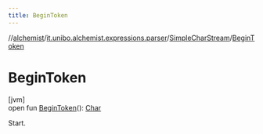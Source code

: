 ```yaml
---
title: BeginToken
---
```

//[alchemist](../../../index.html)/[it.unibo.alchemist.expressions.parser](../index.html)/[SimpleCharStream](index.html)/[BeginToken](-begin-token.html)



# BeginToken



[jvm]\
open fun [BeginToken](-begin-token.html)(): [Char](https://kotlinlang.org/api/latest/jvm/stdlib/kotlin/-char/index.html)



Start.




